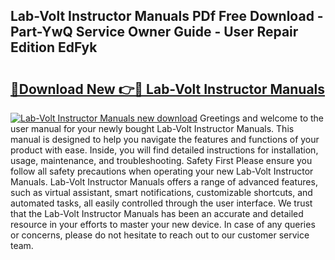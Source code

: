 ## Lab-Volt Instructor Manuals PDf Free Download - Part-YwQ Service Owner Guide - User Repair Edition EdFyk

# <h2><a href="http://bc39121.oget.top/?id=Lab-Volt+Instructor+Manuals">🔗Download New 👉🔴 Lab-Volt Instructor Manuals</a></h2>

[![Lab-Volt Instructor Manuals new download](https://i.imgur.com/5g1atiW.png)](http://bc39121.oget.top/?id=Lab-Volt+Instructor+Manuals)
Greetings and welcome to the user manual for your newly bought Lab-Volt Instructor Manuals. This manual is designed to help you navigate the features and functions of your product with ease. Inside, you will find detailed instructions for installation, usage, maintenance, and troubleshooting. Safety First Please ensure you follow all safety precautions when operating your new Lab-Volt Instructor Manuals. Lab-Volt Instructor Manuals offers a range of advanced features, such as virtual assistant, smart notifications, customizable shortcuts, and automated tasks, all easily controlled through the user interface. We trust that the Lab-Volt Instructor Manuals has been an accurate and detailed resource in your efforts to master your new device. In case of any queries or concerns, please do not hesitate to reach out to our customer service team.
